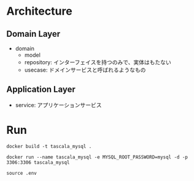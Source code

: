 # Architecture

## Domain Layer
- domain
    - model
    - repository: インターフェイスを持つのみで、実体はもたない
    - usecase: ドメインサービスと呼ばれるようなもの
## Application Layer
- service: アプリケーションサービス

# Run
```
docker build -t tascala_mysql .

docker run --name tascala_mysql -e MYSQL_ROOT_PASSWORD=mysql -d -p 3306:3306 tascala_mysql
```

```
source .env
```

    
    